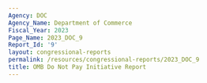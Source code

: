 ```yaml
---
Agency: DOC
Agency_Name: Department of Commerce
Fiscal_Year: 2023
Page_Name: 2023_DOC_9
Report_Id: '9'
layout: congressional-reports
permalink: /resources/congressional-reports/2023_DOC_9
title: OMB Do Not Pay Initiative Report
---
```

